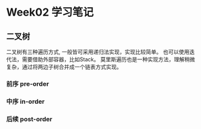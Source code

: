 # Week02 学习笔记

## 二叉树
二叉树有三种遍历方式, 一般皆可采用递归法实现，实现比较简单。
也可以使用迭代法，需要借助外部容器，比如Stack。
莫里斯遍历也是一种实现方法，理解稍微复杂，通过将两边子树合并成一个链表方式实现。

### 前序 pre-order

### 中序 in-order

### 后续 post-order


 
